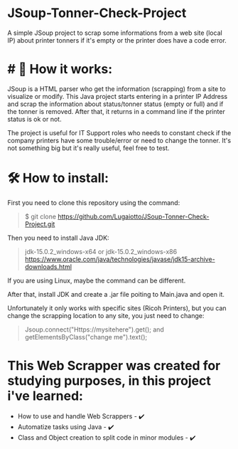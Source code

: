 # JSoup-Tonner-Check-Project

A simple JSoup project to scrap some informations from a web site (local IP) about printer tonners if it's empty or the printer does have a code error.

# # :rocket: How it works: 

JSoup is a HTML parser who get the information (scrapping) from a site to visualize or modify. This Java project starts entering in a printer IP Address and scrap the information about status/tonner status (empty or full) and if the tonner is removed. After that, it returns in a command line if the printer status is ok or not.

The project is useful for IT Support roles who needs to constant check if the company printers have some trouble/error or need to change the tonner. It's not 
something big but it's really useful, feel free to test.

 # :hammer_and_wrench: How to install:

  First you need to clone this repository using the command:
  
  > $ git clone https://github.com/Lugaiotto/JSoup-Tonner-Check-Project.git

  Then you need to install Java JDK: 
  
  > jdk-15.0.2_windows-x64 or jdk-15.0.2_windows-x86 https://www.oracle.com/java/technologies/javase/jdk15-archive-downloads.html
  
  If you are using Linux, maybe the command can be different.
  
  After that, install JDK and create a .jar file poiting to Main.java and open it.
  
  Unfortunately it only works with specific sites (Ricoh Printers), but you can change the scrapping location to any site,
  you just need to change:
  
  > Jsoup.connect("Https://mysitehere").get();
  and
  > getElementsByClass("change me").text();
 
 
  # This Web Scrapper was created for studying purposes, in this project i've learned:
 
 
  * How to use and handle Web Scrappers - :heavy_check_mark:
  * Automatize tasks using Java - :heavy_check_mark:
  * Class and Object creation to split code in minor modules - :heavy_check_mark:
